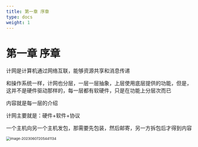 ```yaml
---
title: 第一章 序章
type: docs
weight: 1
---
```


# 第一章 序章

计网是计算机通过网络互联，能够资源共享和消息传递

和操作系统一样，计网也分层，一层一层抽象，上层使用底层提供的功能，但是，这并不是硬件驱动那样的，每一层都有软硬件，只是在功能上分层次而已

内容就是每一层的介绍

计网主要就是：硬件+软件+协议



一个主机向另一个主机发包，那需要先包装，然后邮寄，另一方拆包后才得到内容

<img src="https://cdn.jsdelivr.net/gh/zvictorliu/typoraPics@main/img/image-20230607205441134.png" alt="image-20230607205441134" style="zoom:67%;" />
